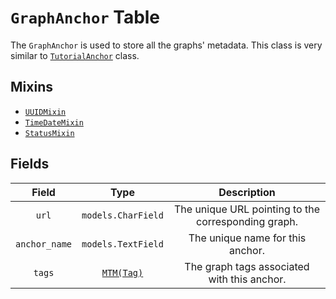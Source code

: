 # `GraphAnchor` Table

The `GraphAnchor` is used to store all the graphs' metadata. This class is very similar to [ `TutorialAnchor`](/RFCs/backend/database/tutorial_related_tables/tutorial/tutorial_anchor_table.md) class. 

## Mixins

* [`UUIDMixin`](/RFCs/backend/database/mixins.md#UUIDMixin)
* [`TimeDateMixin`](/RFCs/backend/database/mixins.md#TimeDateMixin)
* [`StatusMixin`](/RFCs/backend/database/mixins.md#StatusMixin)

## Fields

|     Field     |                             Type                             |                     Description                     |
| :-----------: | :----------------------------------------------------------: | :-------------------------------------------------: |
|     `url`     |                      `models.CharField`                      | The unique URL pointing to the corresponding graph. |
| `anchor_name` |                      `models.TextField`                      |          The unique name for this anchor.           |
|    `tags`     | [`MTM(Tag)`](/RFCs/backend/database/tutorial_related_tables/tag/tag_table.md) |     The graph tags associated with this anchor.     |

